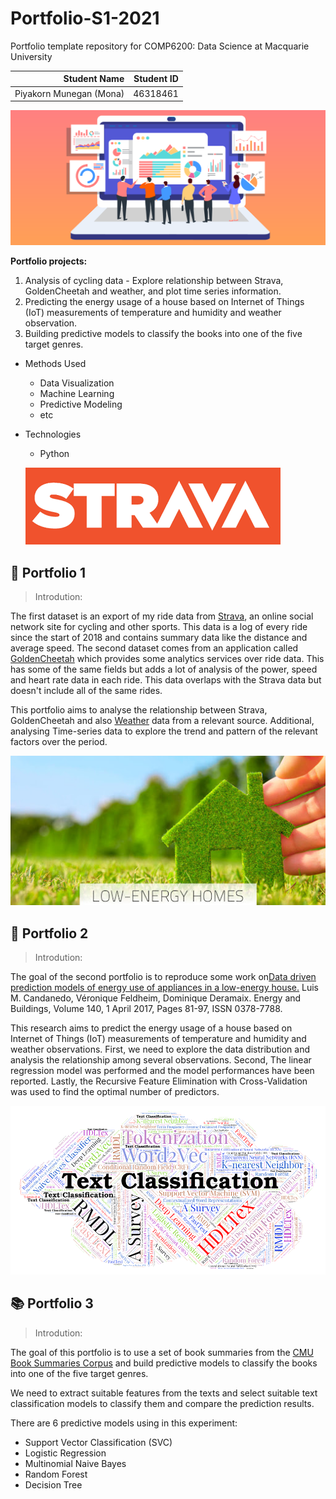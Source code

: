 # Portfolio-S1-2021

Portfolio template repository for COMP6200: Data Science at Macquarie University

| Student Name | Student ID |
| ---: | ---: |
| Piyakorn Munegan (Mona) | 46318461 |

  ![Analysis](data/analysis-1.png)

__Portfolio projects:__
  1. Analysis of cycling data - Explore relationship between Strava, GoldenCheetah and weather, and plot time series information.
  2. Predicting the energy usage of a house based on Internet of Things (IoT) measurements of temperature and humidity and weather observation.
  3. Building predictive models to classify the books into one of the five target genres.

* Methods Used
    * Data Visualization
    * Machine Learning
    * Predictive Modeling
    * etc
 
* Technologies
    * Python
    
  ![Strava](data/strava.png)
   
## :bicyclist: Portfolio 1

<blockquote> Introdution: </blockquote>

The first dataset is an export of my ride data from [Strava](https://strava.com/), an online social network site for cycling and other sports. This data is a log of every ride since the start of 2018 and contains summary data like the distance and average speed. 
The second dataset comes from an application called [GoldenCheetah](https://www.goldencheetah.org/) which provides some analytics services over ride data. This has some of the same fields but adds a lot of analysis of the power, speed and heart rate data in each ride. This data overlaps with the Strava data but doesn't include all of the same rides.

This portfolio aims to analyse the relationship between Strava, GoldenCheetah and also [Weather](http://www.bom.gov.au/) data from a relevant source. Additional, analysing Time-series data to explore the trend and pattern of the relevant factors over the period.


  ![House](data/low-energy-house.jpg)

## :house_with_garden: Portfolio 2

<blockquote> Introdution: </blockquote>

The goal of the second portfolio is to reproduce some work on[Data driven prediction models of energy use of appliances in a low-energy house.](http://dx.doi.org/10.1016/j.enbuild.2017.01.083) Luis M. Candanedo, Véronique Feldheim, Dominique Deramaix. Energy and Buildings, Volume 140, 1 April 2017, Pages 81-97, ISSN 0378-7788. 

This research aims to predict the energy usage of a house based on Internet of Things (IoT) measurements of temperature and humidity and weather observations. First, we need to explore the data distribution and analysis the relationship among several observations. Second, The linear regression model was performed and the model performances have been reported. Lastly, the Recursive Feature Elimination with Cross-Validation was used to find the optimal number of predictors. 


  ![Book](data/text.png)
  
## :books: Portfolio 3

<blockquote> Introdution: </blockquote>

The goal of this portfolio is to use a set of book summaries from the [CMU Book Summaries Corpus](http://www.cs.cmu.edu/~dbamman/booksummaries.html) and build predictive models to classify the books into one of the five target genres.

We need to extract suitable features from the texts and select suitable text classification models to classify them and compare the prediction results.

There are 6 predictive models using in this experiment:
* Support Vector Classification (SVC)
* Logistic Regression
* Multinomial Naive Bayes
* Random Forest
* Decision Tree








